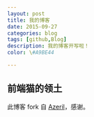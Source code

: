 ```yaml
---
layout: post
title: 我的博客
date: 2015-09-27
categories: blog
tags: [github,Blog]
description: 我的博客开写啦！
color: \#A9BE44

---
```


## 前端猫的领土
此博客 fork 自 [Azeril](http://azeril.me)，感谢。
